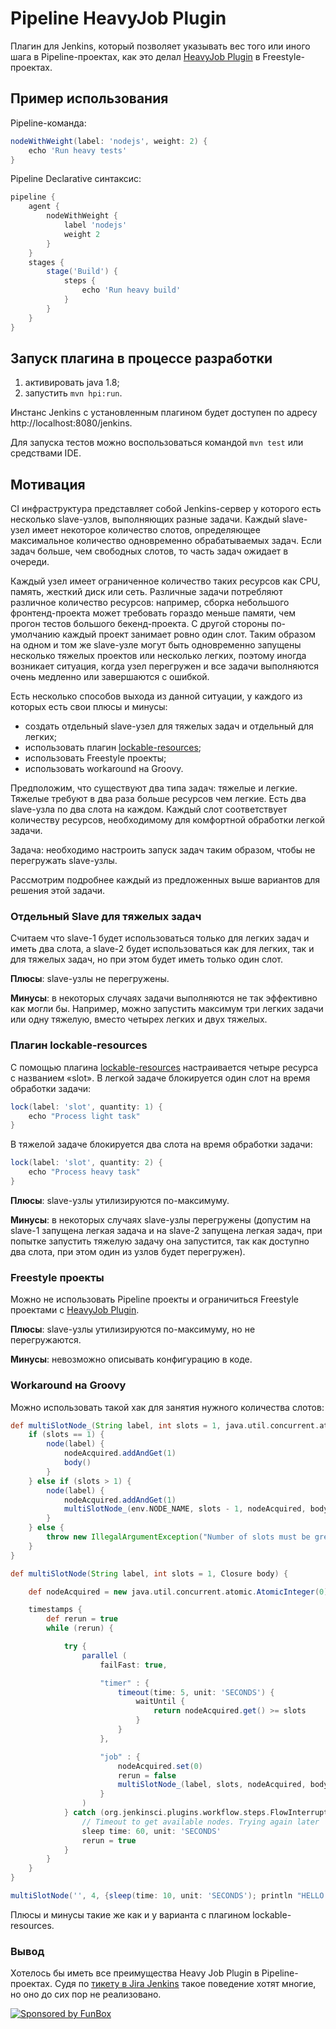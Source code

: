 # Pipeline HeavyJob Plugin

Плагин для Jenkins, который позволяет указывать вес того или иного шага в
Pipeline-проектах, как это делал
[HeavyJob Plugin](https://github.com/jenkinsci/heavy-job-plugin) в
Freestyle-проектах.

## Пример использования

Pipeline-команда:

```groovy
nodeWithWeight(label: 'nodejs', weight: 2) {
    echo 'Run heavy tests'
}
```

Pipeline Declarative синтаксис:

```groovy
pipeline {
    agent {
        nodeWithWeight {
            label 'nodejs'
            weight 2
        }
    }
    stages {
        stage('Build') {
            steps {
                echo 'Run heavy build'
            }
        }
    }
}
```

## Запуск плагина в процессе разработки

1. активировать java 1.8;
2. запустить `mvn hpi:run`.

Инстанс Jenkins с установленным плагином будет доступен по адресу
http://localhost:8080/jenkins.

Для запуска тестов можно воспользоваться командой `mvn test` или средствами
IDE.

## Мотивация

CI инфраструктура представляет собой Jenkins-сервер у которого есть несколько
slave-узлов, выполняющих разные задачи. Каждый slave-узел имеет некоторое
количество слотов, определяющее максимальное количество одновременно
обрабатываемых задач. Если задач больше, чем свободных слотов, то часть задач
ожидает в очереди.

Каждый узел имеет ограниченное количество таких ресурсов как CPU, память,
жесткий диск или сеть. Различные задачи потребляют различное количество
ресурсов: например, сборка небольшого фронтенд-проекта может требовать гораздо
меньше памяти, чем прогон тестов большого бекенд-проекта. С другой стороны
по-умолчанию каждый проект занимает ровно один слот. Таким образом на одном и
том же slave-узле могут быть одновременно запущены несколько тяжелых проектов
или несколько легких, поэтому иногда возникает ситуация, когда узел перегружен
и все задачи выполняются очень медленно или завершаются с ошибкой.

Есть несколько способов выхода из данной ситуации, у каждого из которых есть
свои плюсы и минусы:

* создать отдельный slave-узел для тяжелых задач и отдельный для легких;
* использовать плагин
    [lockable-resources](https://www.jenkins.io/doc/pipeline/steps/lockable-resources/);
* использовать Freestyle проекты;
* использовать workaround на Groovy.

Предположим, что существуют два типа задач: тяжелые и легкие. Тяжелые требуют
в два раза больше ресурсов чем легкие. Есть два slave-узла по два слота на
каждом. Каждый слот соответствует количеству ресурсов, необходимому для
комфортной обработки легкой задачи.

Задача: необходимо настроить запуск задач таким образом, чтобы не перегружать
slave-узлы.

Рассмотрим подробнее каждый из предложенных выше вариантов для решения этой
задачи.

### Отдельный Slave для тяжелых задач

Считаем что slave-1 будет использоваться только для легких задач и иметь два
слота, а slave-2 будет использоваться как для легких, так и для тяжелых задач,
но при этом будет иметь только один слот.

**Плюсы**: slave-узлы не перегружены.

**Минусы**: в некоторых случаях задачи выполняются не так эффективно как могли
бы. Например, можно запустить максимум три легких задачи или одну тяжелую,
вместо четырех легких и двух тяжелых.

### Плагин lockable-resources

С помощью плагина
[lockable-resources](https://www.jenkins.io/doc/pipeline/steps/lockable-resources/)
настраивается четыре ресурса с названием «slot». В легкой задаче блокируется
один слот на время обработки задачи:

```groovy
lock(label: 'slot', quantity: 1) {
    echo "Process light task"
}
```

В тяжелой задаче блокируется два слота на время обработки задачи:

```groovy
lock(label: 'slot', quantity: 2) {
    echo "Process heavy task"
}
```

**Плюсы**: slave-узлы утилизируются по-максимуму.

**Минусы**: в некоторых случаях slave-узлы перегружены (допустим на slave-1
запущена легкая задача и на slave-2 запущена легкая задач, при попытке
запустить тяжелую задачу она запустится, так как доступно два слота, при этом
один из узлов будет перегружен).

### Freestyle проекты

Можно не использовать Pipeline проекты и ограничиться Freestyle проектами с
[HeavyJob Plugin](https://github.com/jenkinsci/heavy-job-plugin).

**Плюсы**: slave-узлы утилизируются по-максимуму, но не перегружаются.

**Минусы**: невозможно описывать конфигурацию в коде.

### Workaround на Groovy

Можно использовать такой хак для занятия нужного количества слотов:

```groovy
def multiSlotNode_(String label, int slots = 1, java.util.concurrent.atomic.AtomicInteger nodeAcquired, Closure body) {
    if (slots == 1) {
        node(label) {
            nodeAcquired.addAndGet(1)
            body()
        }
    } else if (slots > 1) {
        node(label) {
            nodeAcquired.addAndGet(1)
            multiSlotNode_(env.NODE_NAME, slots - 1, nodeAcquired, body)
        }
    } else {
        throw new IllegalArgumentException("Number of slots must be greather than zero")
    }
}

def multiSlotNode(String label, int slots = 1, Closure body) {

    def nodeAcquired = new java.util.concurrent.atomic.AtomicInteger(0)

    timestamps {
        def rerun = true
        while (rerun) {

            try {
                parallel (
                    failFast: true,

                    "timer" : {
                        timeout(time: 5, unit: 'SECONDS') {
                            waitUntil {
                                return nodeAcquired.get() >= slots
                            }
                        }
                    },

                    "job" : {
                        nodeAcquired.set(0)
                        rerun = false
                        multiSlotNode_(label, slots, nodeAcquired, body)
                    }
                )
            } catch (org.jenkinsci.plugins.workflow.steps.FlowInterruptedException ex) {
                // Timeout to get available nodes. Trying again later
                sleep time: 60, unit: 'SECONDS'
                rerun = true
            }
        }
    }
}

multiSlotNode('', 4, {sleep(time: 10, unit: 'SECONDS'); println "HELLO WORLD"} )
```

Плюсы и минусы такие же как и у варианта с плагином lockable-resources.

### Вывод

Хотелось бы иметь все преимущества Heavy Job Plugin в Pipeline-проектах. Судя
по [тикету в Jira Jenkins](https://issues.jenkins-ci.org/browse/JENKINS-41940)
такое поведение хотят многие, но оно до сих пор не реализовано.

[![Sponsored by FunBox](https://funbox.ru/badges/sponsored_by_funbox_centered.svg)](https://funbox.ru)
